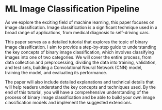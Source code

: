 # ML Image Classification Pipeline

As we explore the exciting field of machine learning, this paper focuses on image classification. Image classification is a significant technique used in a broad range of applications, from medical diagnosis to self-driving cars. <br/>

This paper serves as a detailed tutorial that explores the topic of binary image classification. I aim to provide a step-by-step guide to understanding the key concepts of binary image classification, which involves classifying images into one of two categories. We will cover the entire process, from data collection and preprocessing, dividing the data into training, validation, and test sets, building a Convolutional Neural Network (CNN) model, training the model, and evaluating its performance.<br/>

The paper will also include detailed explanations and technical details that will help readers understand the key concepts and techniques used. By the end of this tutorial, you will have a comprehensive understanding of the process of binary image classification and be able to build your own image classification models and implement the suggested extensions.
